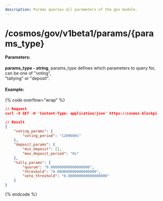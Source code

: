 ```yaml
---
description: Params queries all parameters of the gov module.
---
```


# /cosmos/gov/v1beta1/params/{params\_type}

#### **Parameters:**

**params\_type - string**, params\_type defines which parameters to query for, can be one of "voting",\
"tallying" or "deposit".

#### Example:

{% code overflow="wrap" %}
```json
// Request
curl -X GET -H 'Content-Type: application/json' https://cosmos.blockpi.network/lcd/v1/<your-api-key>/cosmos/gov/v1beta1/params/voting

// Result
{
    "voting_params": {
        "voting_period": "1209600s"
    },
    "deposit_params": {
        "min_deposit": [],
        "max_deposit_period": "0s"
    },
    "tally_params": {
        "quorum": "0.000000000000000000",
        "threshold": "0.000000000000000000",
        "veto_threshold": "0.000000000000000000"
    }
}
```
{% endcode %}

